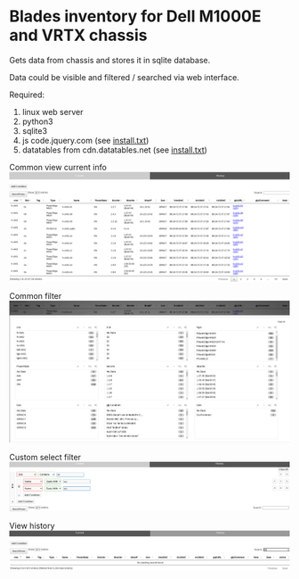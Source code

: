 # Blades inventory for Dell M1000E and VRTX chassis

Gets data from chassis and stores it in sqlite database.

Data could be visible and filtered / searched via web interface.

Required:
1. linux web server  
2. python3
3. sqlite3
4. js code.jquery.com (see [install.txt](install.txt))   
5. datatables from cdn.datatables.net (see [install.txt](install.txt))

Common view current info  
![Common view current info](Img01.png "Common view current info]")

Common filter  
![Common filter](Img02.png "Common filter]")

Custom select filter  
![Custom select filter](Img03.png "Custom select filter]")

View history  
![View history](Img04.png "View history]")
